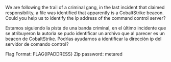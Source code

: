 We are following the trail of a criminal gang, in the last incident that claimed responsibility, a file was identified that apparently is a CobaltStrike beacon. Could you help us to identify the ip address of the command control server?

Estamos siguiendo la pista de una banda criminal, en el ùltimo incidente que se atribuyeron la autorìa se pudo identificar un archivo que al parecer es un beacon de CobaltStrike. Podrìas ayudarnos a identificar la direcciòn ip del servidor de comando control?

Flag Format: FLAG{IPADDRESS}
Zip password: metared